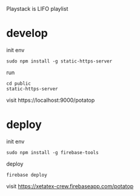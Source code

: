 Playstack is LIFO playlist

develop
=======

init env

    sudo npm install -g static-https-server

run

    cd public
    static-https-server

visit https://localhost:9000/potatop


deploy
======

init env

    sudo npm install -g firebase-tools

deploy

    firebase deploy

visit https://xetatex-crew.firebaseapp.com/potatop
